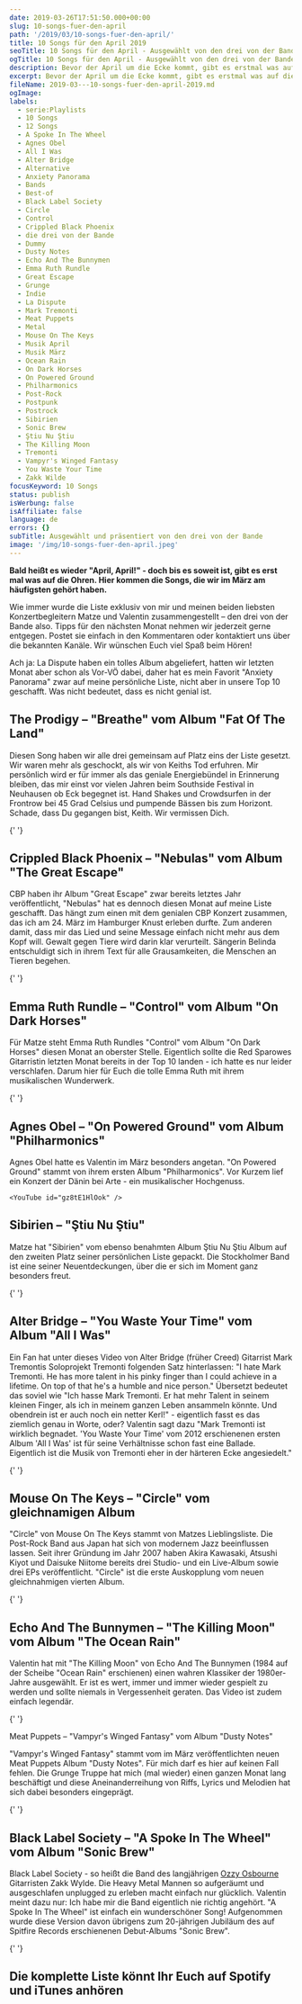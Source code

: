 ```yaml
---
date: 2019-03-26T17:51:50.000+00:00
slug: 10-songs-fuer-den-april
path: '/2019/03/10-songs-fuer-den-april/'
title: 10 Songs für den April 2019
seoTitle: 10 Songs für den April - Ausgewählt von den drei von der Bande
ogTitle: 10 Songs für den April - Ausgewählt von den drei von der Bande
description: Bevor der April um die Ecke kommt, gibt es erstmal was auf die Ohren Hier kommen unsere 10 Songs für Euch - liebevoll ausgewählt und kommentiert.
excerpt: Bevor der April um die Ecke kommt, gibt es erstmal was auf die Ohren Hier kommen unsere 10 Songs für Euch - liebevoll ausgewählt und kommentiert.
fileName: 2019-03---10-songs-fuer-den-april-2019.md
ogImage:
labels:
  - serie:Playlists
  - 10 Songs
  - 12 Songs
  - A Spoke In The Wheel
  - Agnes Obel
  - All I Was
  - Alter Bridge
  - Alternative
  - Anxiety Panorama
  - Bands
  - Best-of
  - Black Label Society
  - Circle
  - Control
  - Crippled Black Phoenix
  - die drei von der Bande
  - Dummy
  - Dusty Notes
  - Echo And The Bunnymen
  - Emma Ruth Rundle
  - Great Escape
  - Grunge
  - Indie
  - La Dispute
  - Mark Tremonti
  - Meat Puppets
  - Metal
  - Mouse On The Keys
  - Musik April
  - Musik März
  - Ocean Rain
  - On Dark Horses
  - On Powered Ground
  - Philharmonics
  - Post-Rock
  - Postpunk
  - Postrock
  - Sibirien
  - Sonic Brew
  - Ştiu Nu Ştiu
  - The Killing Moon
  - Tremonti
  - Vampyr's Winged Fantasy
  - You Waste Your Time
  - Zakk Wilde
focusKeyword: 10 Songs
status: publish
isWerbung: false
isAffiliate: false
language: de
errors: {}
subTitle: Ausgewählt und präsentiert von den drei von der Bande
image: '/img/10-songs-fuer-den-april.jpeg'
---
```


**Bald heißt es wieder "April, April!" - doch bis es soweit ist, gibt es erst mal was auf die Ohren. Hier kommen die Songs, die wir im März am häufigsten gehört haben.**

Wie immer wurde die Liste exklusiv von mir und meinen beiden liebsten Konzertbegleitern Matze und Valentin zusammengestellt – den drei von der Bande also. Tipps für den nächsten Monat nehmen wir jederzeit gerne entgegen. Postet sie einfach in den Kommentaren oder kontaktiert uns über die bekannten Kanäle. Wir wünschen Euch viel Spaß beim Hören!

Ach ja: La Dispute haben ein tolles Album abgeliefert, hatten wir letzten Monat aber schon als Vor-VÖ dabei, daher hat es mein Favorit "Anxiety Panorama" zwar auf meine persönliche Liste, nicht aber in unsere Top 10 geschafft. Was nicht bedeutet, dass es nicht genial ist.

## The Prodigy – "Breathe" vom Album "Fat Of The Land"

Diesen Song haben wir alle drei gemeinsam auf Platz eins der Liste gesetzt. Wir waren mehr als geschockt, als wir von Keiths Tod erfuhren. Mir persönlich wird er für immer als das geniale Energiebündel in Erinnerung bleiben, das mir einst vor vielen Jahren beim Southside Festival in Neuhausen ob Eck begegnet ist. Hand Shakes und Crowdsurfen in der Frontrow bei 45 Grad Celsius und pumpende Bässen bis zum Horizont. Schade, dass Du gegangen bist, Keith. Wir vermissen Dich.

{' '}

<YouTube id="rmHDhAohJlQ" />

## Crippled Black Phoenix – "Nebulas" vom Album "The Great Escape"

CBP haben ihr Album "Great Escape" zwar bereits letztes Jahr veröffentlicht, "Nebulas" hat es dennoch diesen Monat auf meine Liste geschafft. Das hängt zum einen mit dem genialen CBP Konzert zusammen, das ich am 24. März im Hamburger Knust erleben durfte. Zum anderen damit, dass mir das Lied und seine Message einfach nicht mehr aus dem Kopf will. Gewalt gegen Tiere wird darin klar verurteilt. Sängerin Belinda entschuldigt sich in ihrem Text für alle Grausamkeiten, die Menschen an Tieren begehen.

{' '}

<YouTube id="rgJMe1_Sdw8" />

## Emma Ruth Rundle – "Control" vom Album "On Dark Horses"

Für Matze steht Emma Ruth Rundles "Control" vom Album "On Dark Horses" diesen Monat an oberster Stelle. Eigentlich sollte die Red Sparowes Gitarristin letzten Monat bereits in der Top 10 landen - ich hatte es nur leider verschlafen. Darum hier für Euch die tolle Emma Ruth mit ihrem musikalischen Wunderwerk.

{' '}

<YouTube id="QC25vL7dyD0" />

## Agnes Obel – "On Powered Ground" vom Album "Philharmonics"

Agnes Obel hatte es Valentin im März besonders angetan. "On Powered Ground" stammt von ihrem ersten Album "Philharmonics". Vor Kurzem lief ein Konzert der Dänin bei Arte - ein musikalischer Hochgenuss.

    <YouTube id="gz8tE1HlOok" />

## Sibirien – "Ştiu Nu Ştiu"

Matze hat "Sibirien" vom ebenso benahmten Album Ştiu Nu Ştiu Album auf den zweiten Platz seiner persönlichen Liste gepackt. Die Stockholmer Band ist eine seiner Neuentdeckungen, über die er sich im Moment ganz besonders freut.

{' '}

<YouTube id="C9EMUL6YEsE" />

## Alter Bridge – "You Waste Your Time" vom Album "All I Was"

Ein Fan hat unter dieses Video von Alter Bridge (früher Creed) Gitarrist Mark Tremontis Soloprojekt Tremonti folgenden Satz hinterlassen: "I hate Mark Tremonti. He has more talent in his pinky finger than I could achieve in a lifetime. On top of that he's a humble and nice person." Übersetzt bedeutet das soviel wie "Ich hasse Mark Tremonti. Er hat mehr Talent in seinem kleinen Finger, als ich in meinem ganzen Leben ansammeln könnte. Und obendrein ist er auch noch ein netter Kerl!" - eigentlich fasst es das ziemlich genau in Worte, oder? Valentin sagt dazu "Mark Tremonti ist wirklich begnadet. 'You Waste Your Time' vom 2012 erschienenen ersten Album 'All I Was' ist für seine Verhältnisse schon fast eine Ballade. Eigentlich ist die Musik von Tremonti eher in der härteren Ecke angesiedelt."

{' '}

<YouTube id="BVfbosghkTg" />

## Mouse On The Keys – "Circle" vom gleichnamigen Album

"Circle" von Mouse On The Keys stammt von Matzes Lieblingsliste. Die Post-Rock Band aus Japan hat sich von modernem Jazz beeinflussen lassen. Seit ihrer Gründung im Jahr 2007 haben Akira Kawasaki, Atsushi Kiyot und Daisuke Niitome bereits drei Studio- und ein Live-Album sowie drei EPs veröffentlicht. "Circle" ist die erste Auskopplung vom neuen gleichnahmigen vierten Album.

{' '}

<YouTube id="qbMsSW_JI3c" />

## Echo And The Bunnymen – "The Killing Moon" vom Album "The Ocean Rain"

Valentin hat mit "The Killing Moon" von Echo And The Bunnymen (1984 auf der Scheibe "Ocean Rain" erschienen) einen wahren Klassiker der 1980er-Jahre ausgewählt. Er ist es wert, immer und immer wieder gespielt zu werden und sollte niemals in Vergessenheit geraten. Das Video ist zudem einfach legendär.

{' '}

<YouTube id="LWz0JC7afNQ" />

Meat Puppets – "Vampyr's Winged Fantasy" vom Album "Dusty Notes"

"Vampyr's Winged Fantasy" stammt vom im März veröffentlichten neuen Meat Puppets Album "Dusty Notes". Für mich darf es hier auf keinen Fall fehlen. Die Grunge Truppe hat mich (mal wieder) einen ganzen Monat lang beschäftigt und diese Aneinanderreihung von Riffs, Lyrics und Melodien hat sich dabei besonders eingeprägt.

{' '}

<YouTube id="Hq6Yuvb7lzg" />

## Black Label Society – "A Spoke In The Wheel" vom Album "Sonic Brew"

Black Label Society - so heißt die Band des langjährigen [Ozzy Osbourne](/2014/07/urlaub-ohne-schein/) Gitarristen Zakk Wylde. Die Heavy Metal Mannen so aufgeräumt und ausgeschlafen unplugged zu erleben macht einfach nur glücklich. Valentin meint dazu nur: Ich habe mir die Band eigentlich nie richtig angehört. "A Spoke In The Wheel" ist einfach ein wunderschöner Song! Aufgenommen wurde diese Version davon übrigens zum 20-jährigen Jubiläum des auf Spitfire Records erschienenen Debut-Albums "Sonic Brew".

{' '}

<YouTube id="x3GQkZa6kXA" />

## Die komplette Liste könnt Ihr Euch auf Spotify und iTunes anhören

<Playlist
  spotify="4JFNEgbt4YmsgzDBN0zgDE"
  itunes="2019-03-25-die-drei-von-der-bande/pl.u-2maDT8b5452?app=music"
/>
